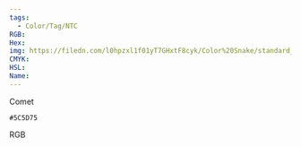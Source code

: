 ```yaml
---
tags:
  - Color/Tag/NTC
RGB:
Hex:
img: https://filedn.com/l0hpzxl1f01yT7GHxtF8cyk/Color%20Snake/standard_csv_to_svg/5C5D75.svg
CMYK:
HSL:
Name:
---
```

Comet
```palette
#5C5D75
```
RGB
